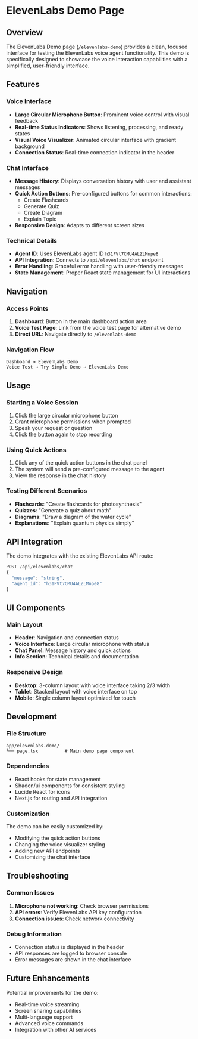 # ElevenLabs Demo Page

## Overview

The ElevenLabs Demo page (`/elevenlabs-demo`) provides a clean, focused interface for testing the ElevenLabs voice agent functionality. This demo is specifically designed to showcase the voice interaction capabilities with a simplified, user-friendly interface.

## Features

### Voice Interface
- **Large Circular Microphone Button**: Prominent voice control with visual feedback
- **Real-time Status Indicators**: Shows listening, processing, and ready states
- **Visual Voice Visualizer**: Animated circular interface with gradient background
- **Connection Status**: Real-time connection indicator in the header

### Chat Interface
- **Message History**: Displays conversation history with user and assistant messages
- **Quick Action Buttons**: Pre-configured buttons for common interactions:
  - Create Flashcards
  - Generate Quiz
  - Create Diagram
  - Explain Topic
- **Responsive Design**: Adapts to different screen sizes

### Technical Details
- **Agent ID**: Uses ElevenLabs agent ID `h31FVt7CMU4ALZLMnpe8`
- **API Integration**: Connects to `/api/elevenlabs/chat` endpoint
- **Error Handling**: Graceful error handling with user-friendly messages
- **State Management**: Proper React state management for UI interactions

## Navigation

### Access Points
1. **Dashboard**: Button in the main dashboard action area
2. **Voice Test Page**: Link from the voice test page for alternative demo
3. **Direct URL**: Navigate directly to `/elevenlabs-demo`

### Navigation Flow
```
Dashboard → ElevenLabs Demo
Voice Test → Try Simple Demo → ElevenLabs Demo
```

## Usage

### Starting a Voice Session
1. Click the large circular microphone button
2. Grant microphone permissions when prompted
3. Speak your request or question
4. Click the button again to stop recording

### Using Quick Actions
1. Click any of the quick action buttons in the chat panel
2. The system will send a pre-configured message to the agent
3. View the response in the chat history

### Testing Different Scenarios
- **Flashcards**: "Create flashcards for photosynthesis"
- **Quizzes**: "Generate a quiz about math"
- **Diagrams**: "Draw a diagram of the water cycle"
- **Explanations**: "Explain quantum physics simply"

## API Integration

The demo integrates with the existing ElevenLabs API route:

```typescript
POST /api/elevenlabs/chat
{
  "message": "string",
  "agent_id": "h31FVt7CMU4ALZLMnpe8"
}
```

## UI Components

### Main Layout
- **Header**: Navigation and connection status
- **Voice Interface**: Large circular microphone with status
- **Chat Panel**: Message history and quick actions
- **Info Section**: Technical details and documentation

### Responsive Design
- **Desktop**: 3-column layout with voice interface taking 2/3 width
- **Tablet**: Stacked layout with voice interface on top
- **Mobile**: Single column layout optimized for touch

## Development

### File Structure
```
app/elevenlabs-demo/
└── page.tsx          # Main demo page component
```

### Dependencies
- React hooks for state management
- Shadcn/ui components for consistent styling
- Lucide React for icons
- Next.js for routing and API integration

### Customization
The demo can be easily customized by:
- Modifying the quick action buttons
- Changing the voice visualizer styling
- Adding new API endpoints
- Customizing the chat interface

## Troubleshooting

### Common Issues
1. **Microphone not working**: Check browser permissions
2. **API errors**: Verify ElevenLabs API key configuration
3. **Connection issues**: Check network connectivity

### Debug Information
- Connection status is displayed in the header
- API responses are logged to browser console
- Error messages are shown in the chat interface

## Future Enhancements

Potential improvements for the demo:
- Real-time voice streaming
- Screen sharing capabilities
- Multi-language support
- Advanced voice commands
- Integration with other AI services 